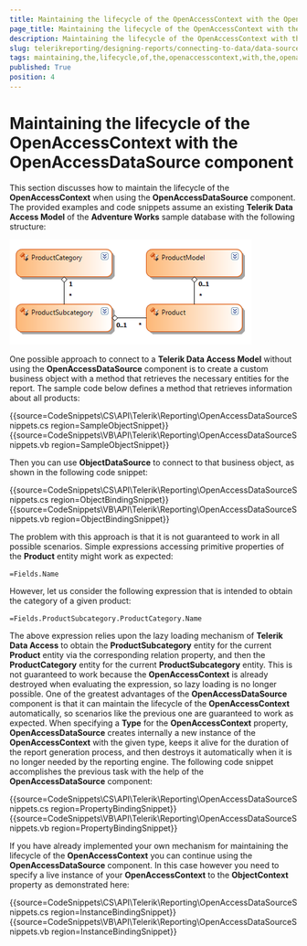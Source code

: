 ```yaml
---
title: Maintaining the lifecycle of the OpenAccessContext with the OpenAccessDataSource component
page_title: Maintaining the lifecycle of the OpenAccessContext with the OpenAccessDataSource component 
description: Maintaining the lifecycle of the OpenAccessContext with the OpenAccessDataSource component
slug: telerikreporting/designing-reports/connecting-to-data/data-source-components/openaccessdatasource-component/maintaining-the-lifecycle-of-the-openaccesscontext-with-the-openaccessdatasource-component
tags: maintaining,the,lifecycle,of,the,openaccesscontext,with,the,openaccessdatasource,component
published: True
position: 4
---
```


# Maintaining the lifecycle of the OpenAccessContext with the OpenAccessDataSource component

This section discusses how to maintain the lifecycle of the __OpenAccessContext__ when using the __OpenAccessDataSource__ component. The provided examples and code snippets assume an existing __Telerik Data Access Model__ of the __Adventure Works__ sample database with the following structure:

  ![](images/DataSources/OpenAccessDataSourceAdventureWorksEntityModel.png)

One possible approach to connect to a __Telerik Data Access Model__ without using the __OpenAccessDataSource__ component is to create a custom business object with a method that retrieves the necessary entities for the report. The sample code below defines a method that retrieves information about all products: 

{{source=CodeSnippets\CS\API\Telerik\Reporting\OpenAccessDataSourceSnippets.cs region=SampleObjectSnippet}}
{{source=CodeSnippets\VB\API\Telerik\Reporting\OpenAccessDataSourceSnippets.vb region=SampleObjectSnippet}}

Then you can use __ObjectDataSource__ to connect to that business object, as shown in the following code snippet:           

{{source=CodeSnippets\CS\API\Telerik\Reporting\OpenAccessDataSourceSnippets.cs region=ObjectBindingSnippet}}
{{source=CodeSnippets\VB\API\Telerik\Reporting\OpenAccessDataSourceSnippets.vb region=ObjectBindingSnippet}}

The problem with this approach is that it is not guaranteed to work in all possible scenarios. Simple expressions accessing primitive properties of the __Product__ entity might work as expected: 

````
=Fields.Name
````

However, let us consider the following expression that is intended to obtain the category of a given product:

````
=Fields.ProductSubcategory.ProductCategory.Name
````

The above expression relies upon the lazy loading mechanism of __Telerik Data Access__ to obtain the __ProductSubcategory__ entity for the current __Product__ entity via the corresponding relation property, and then the __ProductCategory__ entity for the current __ProductSubcategory__ entity. This is not guaranteed to work because the __OpenAccessContext__ is already destroyed when evaluating the expression, so lazy loading is no longer possible. One of the greatest advantages of the __OpenAccessDataSource__ component is that it can maintain the lifecycle of the __OpenAccessContext__ automatically, so scenarios like the previous one are guaranteed to work as expected. When specifying a __Type__ for the __OpenAccessContext__ property, __OpenAccessDataSource__ creates internally a new instance of the __OpenAccessContext__ with the given type, keeps it alive for the duration of the report generation process, and then destroys it automatically when it is no longer needed by the reporting engine. The following code snippet accomplishes the previous task with the help of the __OpenAccessDataSource__ component: 

{{source=CodeSnippets\CS\API\Telerik\Reporting\OpenAccessDataSourceSnippets.cs region=PropertyBindingSnippet}}
{{source=CodeSnippets\VB\API\Telerik\Reporting\OpenAccessDataSourceSnippets.vb region=PropertyBindingSnippet}}

If you have already implemented your own mechanism for maintaining the lifecycle of the __OpenAccessContext__ you can continue using the __OpenAccessDataSource__ component. In this case however you need to specify a live instance of your __OpenAccessContext__ to the __ObjectContext__ property as demonstrated here: 

{{source=CodeSnippets\CS\API\Telerik\Reporting\OpenAccessDataSourceSnippets.cs region=InstanceBindingSnippet}}
{{source=CodeSnippets\VB\API\Telerik\Reporting\OpenAccessDataSourceSnippets.vb region=InstanceBindingSnippet}}

